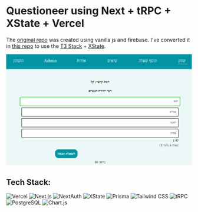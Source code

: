 # Questioneer using Next + tRPC + XState + Vercel

The [original repo](https://github.com/shvushon/hahamim) was created using vanilla js and firebase.
I've converted it in [this repo](https://github.com/NoamLoewenstern/hahamim-quiz) to use the [T3 Stack](https://create.t3.gg/) + [XState](https://stately.ai/docs/xstate-v5).

[![alt Quiz Game](examples/game-play.png)](https://hahamim-quiz.vercel.app/)

## Tech Stack:

![Vercel](https://img.shields.io/static/v1?style=for-the-badge&message=Vercel&color=000000&logo=Vercel&logoColor=FFFFFF&label=)
![Next.js](https://img.shields.io/badge/Next-black?style=for-the-badge&logo=next.js&logoColor=white)
![NextAuth](https://img.shields.io/badge/NextAuth-black?style=for-the-badge&logo=next.js&logoColor=white)
![XState](https://img.shields.io/static/v1?style=for-the-badge&message=XState&color=2C3E50&logo=XState&logoColor=FFFFFF&label=)
![Prisma](https://img.shields.io/badge/Prisma-3982CE?style=for-the-badge&logo=Prisma&logoColor=white)
![Tailwind CSS](https://img.shields.io/badge/Tailwind_CSS-38B2AC?style=for-the-badge&logo=tailwind-css&logoColor=white)
![tRPC](https://img.shields.io/static/v1?style=for-the-badge&message=tRPC&color=2596BE&logo=tRPC&logoColor=FFFFFF&label=)
![PostgreSQL](https://img.shields.io/static/v1?style=for-the-badge&message=PostgreSQL&color=4169E1&logo=PostgreSQL&logoColor=FFFFFF&label=)
![Chart.js](https://img.shields.io/static/v1?style=for-the-badge&message=Chart.js&color=FF6384&logo=Chart.js&logoColor=FFFFFF&label=)

<!-- Variables -->

[deploy-url]: https://hahamim-quiz.vercel.app/
